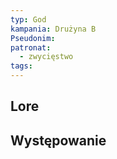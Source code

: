 ```yaml
---
typ: God
kampania: Drużyna B
Pseudonim: 
patronat:
  - zwycięstwo
tags: 
---
```


## Lore

## Występowanie





